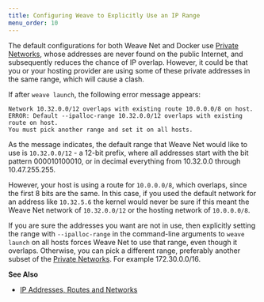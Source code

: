 ```yaml
---
title: Configuring Weave to Explicitly Use an IP Range
menu_order: 10
---
```


The default configurations for both Weave Net and Docker use [Private
Networks](https://en.wikipedia.org/wiki/Private_network), whose
addresses are never found on the public Internet, and subsequently reduces the
chance of IP overlap. However, it could be that you or your hosting provider
are using some of these private addresses in the same range, which will
cause a clash.

If after `weave launch`, the following error message
appears:

    Network 10.32.0.0/12 overlaps with existing route 10.0.0.0/8 on host.
    ERROR: Default --ipalloc-range 10.32.0.0/12 overlaps with existing route on host.
    You must pick another range and set it on all hosts.

As the message indicates, the default range that Weave Net would like to use is
`10.32.0.0/12` - a 12-bit prefix, where all addresses start with the bit
pattern 000010100010, or in decimal everything from 10.32.0.0 through
10.47.255.255.

However, your host is using a route for `10.0.0.0/8`,
which overlaps, since the first 8 bits are the same. In this case, if you used the default network
for an address like `10.32.5.6` the kernel would never be sure if this meant the
Weave Net network of `10.32.0.0/12` or the hosting network of
`10.0.0.0/8`.

If you are sure the addresses you want are not in use, then
explicitly setting the range with `--ipalloc-range` in the
command-line arguments to `weave launch` on all hosts forces Weave
Net to use that range, even though it overlaps. Otherwise, you can
pick a different range, preferably another subset of the [Private
Networks](https://en.wikipedia.org/wiki/Private_network).  For example
172.30.0.0/16.


**See Also**

 * [IP Addresses, Routes and Networks](/site/ip-addresses/ip-addresses.md)
